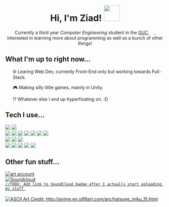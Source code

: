 <h1 align = "center">Hi, I'm Ziad!  <img src="https://media1.giphy.com/media/Hfvg229hwYn7AXRVHJ/giphy.gif" width="50"></h1>
<p align = "center">Currently a third year <em>Computer Engineering</em> student in the <a href="https://www.guc.edu.eg/">GUC </a><img src="https://www.guc.edu.eg/20years/img/emblem-guc.png" height="15">, interested in learning more about programming as well as a bunch of other things!</p>
<h2>What I'm up to right now...</h2>
<list>
  <ul><p>🌐 Learing Web Dev, currently Front-End only but working towards Full-Stack.</p></ul>
  <ul><p>🎮 Making silly little games, mainly in Unity.</p></ul>
  <ul><p>⁉️ Whatever else I end up hyperfixating on. :D</p></ul>
</list>
<h2>Tech I use...</h2>
<div>
  <img src="https://img.shields.io/badge/github-%23181717.svg?&style=flat&logo=github&logoColor=white" />
  <img src="https://img.shields.io/badge/itch.io-%23FA5C5C.svg?&style=flat&logo=itch.io&logoColor=white" />
</div>
<div>
  <img src="https://img.shields.io/badge/python-%233776AB.svg?&style=flat&logo=python&logoColor=white"/>
  <img src="https://img.shields.io/badge/java-%23007396.svg?&style=flat&logo=java&logoColor=white" />
  <img src="https://img.shields.io/badge/dot--net-%23512BD4.svg?&style=flat&logo=dot-net&logoColor=white" />
  <img src="https://img.shields.io/badge/unity-%23000000.svg?&style=flat&logo=unity&logoColor=white" />
  <img src="https://img.shields.io/badge/html5-%23E34F26.svg?&style=flat&logo=html5&logoColor=white" />
  <img src="https://img.shields.io/badge/css3-%231572B6.svg?&style=flat&logo=css3&logoColor=white" />
  <img src="https://img.shields.io/badge/bootstrap-%237952B3.svg?&style=flat&logo=bootstrap&logoColor=white" />
</div>
<div>
  <img src="https://img.shields.io/badge/jetbrains-%23000000.svg?&style=flat&logo=jetbrains&logoColor=white" />
  <img src="https://img.shields.io/badge/visual%20studio-%235C2D91.svg?&style=flate&logo=visual%20studio&logoColor=white" />
  <img src="https://img.shields.io/badge/visual%20studio%20code-%23007ACC.svg?&style=flat&logo=visual%20studio%20code&logoColor=white"/>
</div>
<div>
  <img src="https://img.shields.io/badge/notion-%23000000.svg?&style=flat&logo=notion&logoColor=white" />
  <img src="https://img.shields.io/badge/spotify-%231ED760.svg?&style=flat&logo=spotify&logoColor=white" />
  <img src="https://img.shields.io/badge/myanimelist-%232E51A2.svg?&style=flat&logo=myanimelist&logoColor=white" />
  <img src="https://img.shields.io/badge/epic%20games-%23313131.svg?&style=flate&logo=epic%20games&logoColor=white" />
  <img src="https://img.shields.io/badge/nintendo%20switch-%23E60012.svg?&style=flat&logo=nintendo%20switch&logoColor=white" />
</div>

<h2>Other fun stuff...</h2>
<div>
  <a href = "https://www.instagram.com/midori.clip/">
  <img alt="art account" src="https://img.shields.io/badge/instagram-my_art!-deeppink?style=flat&logo=instagram&logoColor=orange">
</div>
<div>
  <img alt="Soundcloud" src="https://img.shields.io/badge/soundcloud-my_music!-darkorange?style=flat&logo=soundcloud&logoColor=orange">
</div>
<div>
  <code>//TODO: Add link to SoundCloud badge after I actually start uploading my stuff </code>
</div>
<br>
<img src = "https://github.com/ZiadElGendy/ZiadElGendy/assets/108495973/42166e9c-2472-4e03-bf60-757e4cef777d" alt ="ASCII Art Credit: http://anime.en.utf8art.com/arc/hatsune_miku_15.html">
